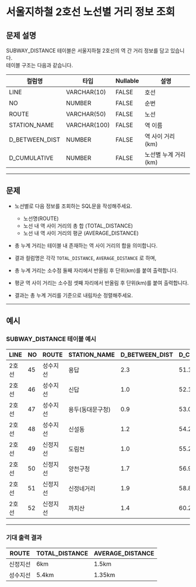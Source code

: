 # 서울지하철 2호선 노선별 거리 정보 조회

## 문제 설명

SUBWAY_DISTANCE 테이블은 서울지하철 2호선의 역 간 거리 정보를 담고 있습니다.  
테이블 구조는 다음과 같습니다.

| 컬럼명          | 타입         | Nullable | 설명                   |
|-----------------|--------------|----------|------------------------|
| LINE            | VARCHAR(10)  | FALSE    | 호선                    |
| NO              | NUMBER       | FALSE    | 순번                    |
| ROUTE           | VARCHAR(50)  | FALSE    | 노선                    |
| STATION_NAME    | VARCHAR(100) | FALSE    | 역 이름                 |
| D_BETWEEN_DIST  | NUMBER       | FALSE    | 역 사이 거리 (km)       |
| D_CUMULATIVE    | NUMBER       | FALSE    | 노선별 누계 거리 (km)   |

---

## 문제

- 노선별로 다음 정보를 조회하는 SQL문을 작성해주세요.
  - 노선명(ROUTE)
  - 노선 내 역 사이 거리의 총 합 (TOTAL_DISTANCE)
  - 노선 내 역 사이 거리의 평균 (AVERAGE_DISTANCE)

- 총 누계 거리는 테이블 내 존재하는 역 사이 거리의 합을 의미합니다.
- 결과 컬럼명은 각각 `TOTAL_DISTANCE`, `AVERAGE_DISTANCE` 로 하며,
- 총 누계 거리는 소수점 둘째 자리에서 반올림 후 단위(km)를 붙여 출력합니다.
- 평균 역 사이 거리는 소수점 셋째 자리에서 반올림 후 단위(km)를 붙여 출력합니다.
- 결과는 총 누계 거리를 기준으로 내림차순 정렬해주세요.

---

## 예시

### SUBWAY_DISTANCE 테이블 예시

| LINE | NO | ROUTE   | STATION_NAME       | D_BETWEEN_DIST | D_CUMULATIVE |
|------|----|---------|--------------------|----------------|--------------|
| 2호선 | 45 | 성수지선 | 용답               | 2.3            | 51.1         |
| 2호선 | 46 | 성수지선 | 신답               | 1.0            | 52.1         |
| 2호선 | 47 | 성수지선 | 용두(동대문구청)   | 0.9            | 53.0         |
| 2호선 | 48 | 성수지선 | 신설동             | 1.2            | 54.2         |
| 2호선 | 49 | 신정지선 | 도림천             | 1.0            | 55.2         |
| 2호선 | 50 | 신정지선 | 양천구청           | 1.7            | 56.9         |
| 2호선 | 51 | 신정지선 | 신정네거리         | 1.9            | 58.8         |
| 2호선 | 52 | 신정지선 | 까치산             | 1.4            | 60.2         |

---

### 기대 출력 결과

| ROUTE   | TOTAL_DISTANCE | AVERAGE_DISTANCE |
|---------|----------------|------------------|
| 신정지선 | 6km            | 1.5km            |
| 성수지선 | 5.4km          | 1.35km           |
